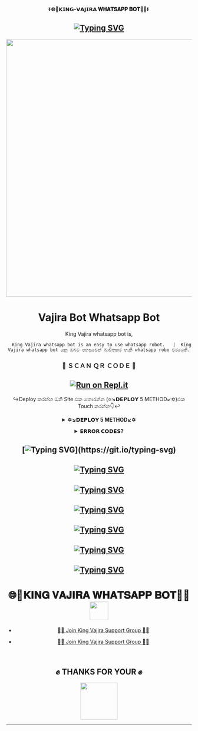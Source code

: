 <div align="center">
    ⏬<b>🌐🤍𝗞𝗜𝗡𝗚-𝗩𝗔𝗝𝗜𝗥𝗔 𝐖𝐇𝐀𝐓𝐒𝐀𝐏𝐏 𝐁𝐎𝐓🤍🌐</b>⏬</b>

  
<div align="center">
</p>


## [![Typing SVG](https://readme-typing-svg.herokuapp.com?font=Rockstar-ExtraBold&color=F00&lines=WELCOME+TO+KING+VAJIRA+WHATSAPP+BOT;MADE+BY+VAJIRA+TECH+TEAM)](https://git.io/typing-svg)

   <p align="center">
<a href="https://github.com/vajirabot1">
    <img src="https://telegra.ph/file/fb7993e24f7ecdaecbed5.jpg" width="700px">
  </a>
  

# Vajira Bot Whatsapp Bot


King Vajira whatsapp bot is,

      King Vajira whatsapp bot is an easy to use whatsapp robot.   |  King Vajira whatsapp bot යනු ඔබට පහසුවෙන් බාවිතකර හැකි whatsapp robo වරයෙකි.


  
 
### 📸 ＳＣＡＮ ＱＲ ＣＯＤＥ 📸

##  [![Run on Repl.it](https://repl.it/badge/github/quiec/whatsAlfa)](https://replit.com/@vajirabot1/KING-VAJIRA-4?v=1)

↪️Deploy කරන්න ඔනි Site එක තොරන්න (✡↘️𝗗𝗘𝗣𝗟𝗢𝗬 5 METHOD↙️✡)එක Touch කරන්න👇↩️
<b><details><summary>✡↘️𝗗𝗘𝗣𝗟𝗢𝗬 5 METHOD↙️✡</summary>


## [![Deploy](https://www.herokucdn.com/deploy/button.svg)](https://dashboard.heroku.com/new?button-url=https%3A%2F%2Fgithub.com%2Fnipuna15%2FBlue-Lion-V2&template=https://github.com/vajirabot1/KING-VAJIRA)
  
## [![Deploy to Koyeb](https://www.koyeb.com/static/images/deploy/button.svg)](https://app.koyeb.com/apps/deploy?type=git&repository=github.com/prabathLK/PRABATH_MD&branch=main&env[SESSION_ID]&env[OWNER_NUMBER]=94762280384&env[MONGODB_URI]&&env[OWNER_NAME]=prabath&env[KOYEB_API]&env[PREFIX]=.&env[BOTCAHX_API]&env[ALIVE_IMG]=https://telegra.ph/file/0ff686352c51b20af8231.jpg&env[ALIVE_MSJ]=IAmOnline&env[global_url]=instagram.com&env[FAKE_COUNTRY_CODE]=92&env[READ_MESSAGE]=false&env[DISABLE_PM]=false&env[WORKTYPE]=public&env[THEME]=PRABATH-MD&env[AUTO_STICKER]=false&env[AUTO_VOICE]=false&env[PACK_INFO]=prabath;madebyprabathmd&name=prabath-md&env[KOYEB_NAME]=prabath-md&env[ANTILINK_VALUES]=chat.whatsapp.com&env[PORT]=8000)
    
## [![Deploy on Railway](https://railway.app/button.svg)](https://railway.app/template/NO4jvb?referralCode=iM43z3)
 
    
## <a href="https://app.uffizzi.com/projects"><img src="https://telegra.ph/file/e464e609e43eb3dfdc144.png" alt="Deploy on Railway" width="170px"></a>
</p>
 
## [![Run on Repl.it](https://repl.it/badge/github/quiec/whatsAlfa)](https://repl.it/github/nipuna15/Blue-Lion-V2)

</b>
</details>

<b><details><summary>𝗘𝗥𝗥𝗢𝗥 𝗖𝗢𝗗𝗘𝗦?</summary>

**RUN*** Doesn't work, paste these commands in repl shell

```
yarn
npm i pm2 -g && pm2 start lib/client.js
```
Copy the JSON down and paste in repl then fill the vars

```
{
  "SESSION_ID": "ID-Here",
  "OWNER_NUMBER": "91xxxxxxxxxx",
  "OWNER_NAME": "EREN JEAGER",
  "OPENAI_API_KEY": "null",
  "MONGODB_URI": "mongodb+srv://sam:sam@cluster0.u1smxsv.mongodb.net/?retryWrites=true&w=majority",
  "PACK_INFO": "Sam;Pandey",
  "PREFIX": "."
   
}
```
</b>
</details>
    
   ## [![Typing SVG](https://readme-typing-svg.herokuapp.com?font=Rockstar-ExtraBold&color=008000&lines=HOW+TO+DEVOLP+BY;MADE+BY+VAJIRA+TECH+TEAM..)](https://git.io/typing-svg)
   
   ## [![Typing SVG](https://readme-typing-svg.herokuapp.com?font=Rockstar-ExtraBold&color=F008000&lines=1.+Fork+This+Repo)](https://github.com/nipuna15)
   ## [![Typing SVG](https://readme-typing-svg.herokuapp.com?font=Rockstar-ExtraBold&color=F008000&lines=2.+Scan+QR+Code)](https://github.com/nipuna15)
   ## [![Typing SVG](https://readme-typing-svg.herokuapp.com?font=Rockstar-ExtraBold&color=F008000&lines=3.+Make+Heroku+&+Uffizzi+Deploy+Link+Your+own)](https://github.com/nipuna15)
   ## [![Typing SVG](https://readme-typing-svg.herokuapp.com?font=Rockstar-ExtraBold&color=F008000&lines=4.+Add+App+Name+And+Deploy)](https://github.com/nipuna15)
   ## [![Typing SVG](https://readme-typing-svg.herokuapp.com?font=Rockstar-ExtraBold&color=F008000&lines=5.+Watch+Your+Heroku+Log)](https://github.com/nipuna15)

   
## [![Typing SVG](https://readme-typing-svg.herokuapp.com?font=Rockstar-ExtraBold&color=F00&lines=If+you+think+this+bot+is+not+good;deploy+another+bot+you+like;If+you+become+Question+about+bot;join+our+Whatsapp+support+group;to+solve+it+♥️)](https://git.io/typing-svg)
  
#  🌐🤍𝐊𝐈𝐍𝐆 𝐕𝐀𝐉𝐈𝐑𝐀 𝐖𝐇𝐀𝐓𝐒𝐀𝐏𝐏 𝐁𝐎𝐓🤍🌐  <img src="https://camo.githubusercontent.com/2c8b3670d933220ae3c023fa1d568682975cce3f10799d0d3ff5ecac394b4ee8/68747470733a2f2f6d656469612e67697068792e636f6d2f6d656469612f31326f75664342304d795a31476f2f67697068792e676966" width="50px">

* [🧑‍💻 Join King Vajira Support Group 🧑‍💻](https://chat.whatsapp.com/BvNbfgOzzo77urGqoNjThk)

* [🧑‍💻 Join King Vajira Support Group 🧑‍💻](https://chat.whatsapp.com/BvNbfgOzzo77urGqoNjThk)


<br>
<div>
<h2 align="center">✊ THANKS FOR YOUR ✊</h2>
<div align="center">
<img src="https://i.ibb.co/Gx9cT44/IMG-20230708-WA0023.jpg"   width="100px">
</div>
<hr>
</div>
</div>
    </center>
</body>

